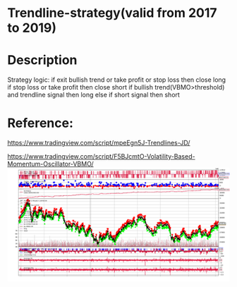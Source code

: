 # Trendline-strategy(valid from 2017 to 2019) 

# Description
Strategy logic:
if exit bullish trend or take profit or stop loss
  then close long
if stop loss or take profit
  then close short
if bullish trend(VBMO>threshold) and trendline signal
  then long
else if short signal
  then short


# Reference:
https://www.tradingview.com/script/mpeEgn5J-Trendlines-JD/

https://www.tradingview.com/script/F5BJcmtO-Volatility-Based-Momentum-Oscillator-VBMO/
![image alt text](image_0.png)
